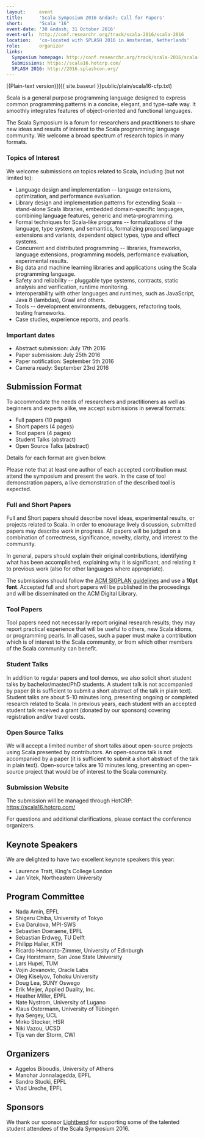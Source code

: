 ```yaml
---
layout:     event
title:      'Scala Symposium 2016 &ndash; Call for Papers'
short:      "Scala '16"
event-date: '30 &ndash; 31 October 2016'
event-url:  http://conf.researchr.org/track/scala-2016/scala-2016
location:   'co-located with SPLASH 2016 in Amsterdam, Netherlands'
role:       organizer
links:
  Symposium homepage: http://conf.researchr.org/track/scala-2016/scala-2016
  Submissions: https://scala16.hotcrp.com/
  SPLASH 2016: http://2016.splashcon.org/
---
```



[(Plain-text version)]({{ site.baseurl }}public/plain/scala16-cfp.txt)

Scala is a general purpose programming language designed to express common programming patterns in a concise, elegant, and type-safe way. It smoothly integrates features of object-oriented and functional languages.

The Scala Symposium is a forum for researchers and practitioners to share new ideas and results of interest to the Scala programming language community. We welcome a broad spectrum of research topics in many formats.

### Topics of Interest

We welcome submissions on topics related to Scala, including (but not limited to):

 * Language design and implementation -- language extensions, optimization, and performance evaluation.
 * Library design and implementation patterns for extending Scala -- stand-alone Scala libraries, embedded domain-specific languages, combining language features, generic and meta-programming.
 * Formal techniques for Scala-like programs -- formalizations of the language, type system, and semantics, formalizing proposed language extensions and variants, dependent object types, type and effect systems.
 * Concurrent and distributed programming -- libraries, frameworks, language extensions, programming models, performance evaluation, experimental results.
 * Big data and machine learning libraries and applications using the Scala programming language.
 * Safety and reliability -- pluggable type systems, contracts, static analysis and verification, runtime monitoring.
 * Interoperability with other languages and runtimes, such as JavaScript, Java 8 (lambdas), Graal and others.
 * Tools -- development environments, debuggers, refactoring tools, testing frameworks.
 * Case studies, experience reports, and pearls.

### Important dates

 * Abstract submission: July 17th 2016
 * Paper submission: July 25th 2016
 * Paper notification: September 5th 2016
 * Camera ready: September 23rd 2016

## Submission Format

To accommodate the needs of researchers and practitioners as well as beginners and experts alike, we accept submissions in several formats:

 * Full papers (10 pages)
 * Short papers (4 pages)
 * Tool papers (4 pages)
 * Student Talks (abstract)
 * Open Source Talks (abstract)

Details for each format are given below.

Please note that at least one author of each accepted contribution must attend the symposium and present the work. In the case of tool demonstration papers, a live demonstration of the described tool is expected.

### Full and Short Papers

Full and Short papers should describe novel ideas, experimental results, or projects related to Scala. In order to encourage lively discussion, submitted papers may describe work in progress. All papers will be judged on a combination of correctness, significance, novelty, clarity, and interest to the community.

In general, papers should explain their original contributions, identifying what has been accomplished, explaining why it is significant, and relating it to previous work (also for other languages where appropriate).

The submissions should follow the [ACM SIGPLAN guidelines](http://www.sigplan.org/Resources/Author/) and use a **10pt font**. Accepted full and short papers will be published in the proceedings and will be disseminated on the ACM Digital Library.

### Tool Papers

Tool papers need not necessarily report original research results; they may report practical experience that will be useful to others, new Scala idioms, or programming pearls. In all cases, such a paper must make a contribution which is of interest to the Scala community, or from which other members of the Scala community can benefit.

### Student Talks

In addition to regular papers and tool demos, we also solicit short student talks by bachelor/master/PhD students. A student talk is not accompanied by paper (it is sufficient to submit a short abstract of the talk in plain text). Student talks are about 5-10 minutes long, presenting ongoing or completed research related to Scala. In previous years, each student with an accepted student talk received a grant (donated by our sponsors) covering registration and/or travel costs.

### Open Source Talks

We will accept a limited number of short talks about open-source projects using Scala presented by contributors. An open-source talk is not accompanied by a paper (it is sufficient to submit a short abstract of the talk in plain text). Open-source talks are 10 minutes long, presenting an open-source project that would be of interest to the Scala community.

### Submission Website

The submission will be managed through HotCRP: <https://scala16.hotcrp.com/>

For questions and additional clarifications, please contact the conference organizers.

## Keynote Speakers

We are delighted to have two excellent keynote speakers this year:

 * Laurence Tratt, King's College London
 * Jan Vitek, Northeastern University

## Program Committee

 * Nada Amin, EPFL
 * Shigeru Chiba, University of Tokyo
 * Eva Darulova, MPI-SWS
 * Sebastien Doeraene, EPFL
 * Sebastian Erdweg, TU Delft
 * Philipp Haller, KTH
 * Ricardo Honorato-Zimmer, University of Edinburgh
 * Cay Horstmann, San Jose State University
 * Lars Hupel, TUM
 * Vojin Jovanovic, Oracle Labs
 * Oleg Kiselyov, Tohoku University
 * Doug Lea, SUNY Oswego
 * Erik Meijer, Applied Duality, Inc.
 * Heather Miller, EPFL
 * Nate Nystrom, University of Lugano
 * Klaus Ostermann, University of Tübingen
 * Ilya Sergey, UCL
 * Mirko Stocker, HSR
 * Niki Vazou, UCSD
 * Tijs van der Storm, CWI

## Organizers

 * Aggelos Biboudis, University of Athens
 * Manohar Jonnalagedda, EPFL
 * Sandro Stucki, EPFL
 * Vlad Ureche, EPFL

## Sponsors

We thank our sponsor [Lightbend](http://www.lightbend.com/) for supporting some of the talented student attendees of the Scala Symposium 2016.
